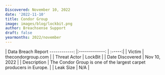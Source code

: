 ```yaml
---
Discovered: November 10, 2022
date: '2022-11-10'
title: Condor Group
image: images/blog/lockbit.png
author: Breachsense Support
draft: false
yearmonths: 2022/november
---
```



| Data Breach Report
------------:     |:-------------:    | :-----:|
| Victim      | thecondorgroup.com      | 
| Threat Actor      | LockBit      | 
| Date Discovered      | Nov 10, 2022      | 
| Description      | The Condor Group is one of the largest carpet producers in Europe.      | 
| Leak Size      | N/A      | 

